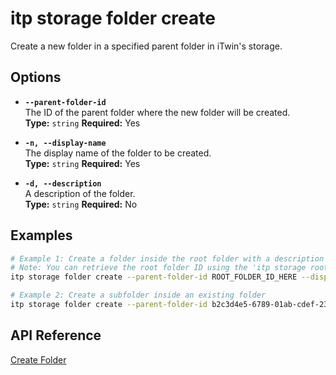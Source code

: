 # itp storage folder create

Create a new folder in a specified parent folder in iTwin's storage.

## Options

- **`--parent-folder-id`**  
  The ID of the parent folder where the new folder will be created.  
  **Type:** `string` **Required:** Yes

- **`-n, --display-name`**  
  The display name of the folder to be created.  
  **Type:** `string` **Required:** Yes

- **`-d, --description`**  
  A description of the folder.  
  **Type:** `string` **Required:** No

## Examples

```bash
# Example 1: Create a folder inside the root folder with a description
# Note: You can retrieve the root folder ID using the 'itp storage root-folder' command.
itp storage folder create --parent-folder-id ROOT_FOLDER_ID_HERE --display-name "Project Documents" --description "Folder for all project-related documents"

# Example 2: Create a subfolder inside an existing folder
itp storage folder create --parent-folder-id b2c3d4e5-6789-01ab-cdef-2345678901bc --display-name "Design Files"
```

## API Reference

[Create Folder](https://developer.bentley.com/apis/storage/operations/create-folder/)
